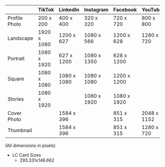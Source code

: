 |               | TikTok      | LinkedIn    | Instagram   | Facebook    | YouTube     |
| ------------- | ----------- | ----------- | ----------- | ----------- | ----------- |
| Profile Photo | 200 x 200   | 400 x 400   | 320 x 320   | 720 x 720   | 800 x 800   |
| Landscape     | 1920 x 1080 | 1200 x 627  | 1080 x 566  | 1200 x 628  | 1280 x 720  |
| Portrait      | 1080 x 1920 | 627 x 1200  | 1080 x 1350 | 628 x 1200  |
| Square        | 1080 x 1080 | 1080 x 1080 | 1080 x 1080 | 1200 x 1200 |
| Stories       | 1080 x 1920 |             | 1080 x 1920 | 1080 x 1920 |
| Cover Photo   |             | 1584 x 396  |             | 851 x 315   | 2048 x 1152 |
| Thumbnail     |             | 1584 x 396  |             | 851 x 315   | 1280 x 720  |

(All dimensions in pixels)

- LC Card Sizes
  - 293.331x146.662
